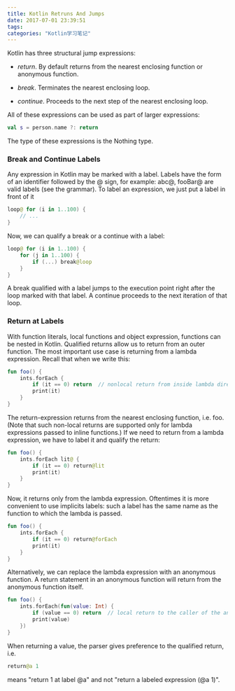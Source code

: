 ```yaml
---
title: Kotlin Retruns And Jumps
date: 2017-07-01 23:39:51
tags:
categories: "Kotlin学习笔记"
---
```


Kotlin has three structural jump expressions:

* _return_. By default returns from the nearest enclosing function or anonymous function.

* _break_. Terminates the nearest enclosing loop.

* _continue_. Proceeds to the next step of the nearest enclosing loop.

All of these expressions can be used as part of larger expressions:

```Kotlin
val s = person.name ?: return
```

The type of these expressions is the Nothing type.

<!--more-->

### Break and Continue Labels

Any expression in Kotlin may be marked with a label. Labels have the form of an identifier followed by the @ sign, for example: abc@, fooBar@ are valid labels (see the grammar). To label an expression, we just put a label in front of it

```Kotlin
loop@ for (i in 1..100) {
    // ...
}
```

Now, we can qualify a break or a continue with a label:

```Kotlin
loop@ for (i in 1..100) {
    for (j in 1..100) {
        if (...) break@loop
    }
}
```

A break qualified with a label jumps to the execution point right after the loop marked with that label. A continue proceeds to the next iteration of that loop.

### Return at Labels

With function literals, local functions and object expression, functions can be nested in Kotlin. Qualified returns allow us to return from an outer function. The most important use case is returning from a lambda expression. Recall that when we write this:

```Kotlin
fun foo() {
    ints.forEach {
        if (it == 0) return  // nonlocal return from inside lambda directly to the caller of foo()
        print(it)
    }
}
```

The return-expression returns from the nearest enclosing function, i.e. foo. (Note that such non-local returns are supported only for lambda expressions passed to inline functions.) If we need to return from a lambda expression, we have to label it and qualify the return:

```Kotlin
fun foo() {
    ints.forEach lit@ {
        if (it == 0) return@lit
        print(it)
    }
}
```

Now, it returns only from the lambda expression. Oftentimes it is more convenient to use implicits labels: such a label has the same name as the function to which the lambda is passed.

```Kotlin
fun foo() {
    ints.forEach {
        if (it == 0) return@forEach
        print(it)
    }
}
```

Alternatively, we can replace the lambda expression with an anonymous function. A return statement in an anonymous function will return from the anonymous function itself.

```Kotlin
fun foo() {
    ints.forEach(fun(value: Int) {
        if (value == 0) return  // local return to the caller of the anonymous fun, i.e. the forEach loop
        print(value)
    })
}
```

When returning a value, the parser gives preference to the qualified return, i.e.

```Kotlin
return@a 1
```

means "return 1 at label @a" and not "return a labeled expression (@a 1)".
